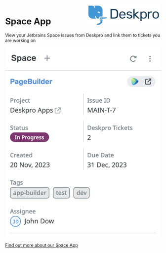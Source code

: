 <img align="right" alt="Deskpro" src="https://raw.githubusercontent.com/DeskproApps/space/master/docs/assets/deskpro-logo.svg" />

# Space App

View your Jetbrains Space issues from Deskpro and link them to tickets you are working on

![Space App - Deskpro](./docs/assets/screenshot.png)

[Find out more about our Space App](https://www.deskpro.com/apps/space)
